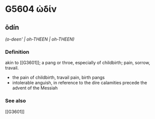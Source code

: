 # G5604 ὠδίν

## ōdín

_(o-deen' | oh-THEEN | oh-THEEN)_

### Definition

akin to [[G3601]]; a pang or throe, especially of childbirth; pain, sorrow, travail.

- the pain of childbirth, travail pain, birth pangs
- intolerable anguish, in reference to the dire calamities precede the advent of the Messiah

### See also

[[G3601]]


